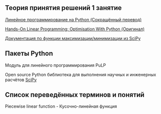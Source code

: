 ## Теория принятия решений 1 занятие

[Линейное программирование на Python (Сокращённый перевод)](https://proglib.io/p/lineynoe-programmirovanie-praktika-resheniya-zadach-optimizacii-na-python-2020-11-26)

[Hands-On Linear Programming: Optimisation With Python (Оригинал)](https://realpython.com/linear-programming-python/)

[Документация по функции максимизации/минимизации из SciPy](https://docs.scipy.org/doc/scipy/reference/generated/scipy.optimize.linprog.html)


## Пакеты Python

Модуль для линейного программирования PuLP

Open source Python библиотека для выполнения научных и инженерных расчётов [SciPy](https://ru.wikipedia.org/wiki/SciPy)

## Список переведённых терминов и понятий

Piecewise linear function - Кусочно-линейная функция
